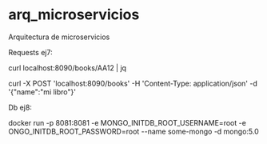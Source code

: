 # arq_microservicios
Arquitectura de microservicios


Requests ej7:

curl localhost:8090/books/AA12 | jq 

curl -X POST 'localhost:8090/books' -H 'Content-Type: application/json' -d '{"name":"mi libro"}'


Db ej8:


docker run -p 8081:8081 -e MONGO_INITDB_ROOT_USERNAME=root -e ONGO_INITDB_ROOT_PASSWORD=root --name some-mongo -d mongo:5.0 
